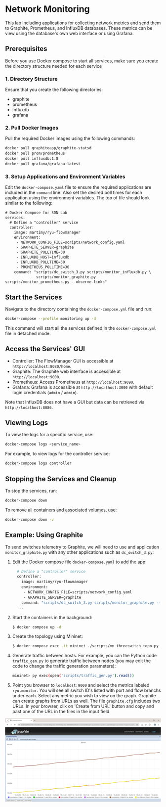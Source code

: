 # Network Monitoring

This lab including applications for collecting network metrics and send them to Graphite, Prometheus, and InfluxDB databases. These metrics can be view using the database's own web interface or using Grafana.

## Prerequisites

Before you use Docker compose to start all services, make sure you create the directory structure needed for each service


### 1. Directory Structure

Ensure that you create the following directories:

- graphite
- prometheus
- influxdb
- grafana


### 2. Pull Docker Images

Pull the required Docker images using the following commands:

```sh
docker pull graphiteapp/graphite-statsd
docker pull prom/prometheus
docker pull influxdb:1.8
docker pull grafana/grafana:latest
```

### 3. Setup Applications and Environment Variables 

Edit the `docker-compose.yaml` file to ensure the required applications are included in the `command` line. Also set the desired poll times for each application using the environment variables. The top of file should look similar to the following:

```
# Docker Compose for SDN Lab
services:
  # Define a "controller" service
  controller:
    image: martimy/ryu-flowmanager
    environment:
     - NETWORK_CONFIG_FILE=scripts/network_config.yaml
     - GRAPHITE_SERVER=graphite
     - GRAPHITE_POLLTIME=30
     - INFLUXDB_HOST=influxdb
     - INFLUXDB_POLLTIME=30
     - PROMETHEUS_POLLTIME=30
    command: "scripts/dc_switch_3.py scripts/monitor_influxdb.py \
              scripts/monitor_graphite.py scripts/monitor_prometheus.py --observe-links"
```

## Start the Services

Navigate to the directory containing the `docker-compose.yml` file and run:

```sh
docker-compose --profile monitoring up -d
```

This command will start all the services defined in the `docker-compose.yml` file in detached mode.

## Access the Services' GUI

- Controller: The FlowManager GUI is accessible at `http://localhost:8080/home`.
- Graphite: The Graphite web interface is accessible at `http://localhost:9000`.
- Prometheus: Access Prometheus at `http://localhost:9090`.
- Grafana: Grafana is accessible at `http://localhost:3000` with default login credentials (`admin` / `admin`).

Note that InfluxDB does not have a GUI but data can be retrieved via `http://localhost:8086`.


## Viewing Logs

To view the logs for a specific service, use:
```sh
docker-compose logs <service_name>
```

For example, to view logs for the controller service:
```sh
docker-compose logs controller
```

## Stopping the Services and Cleanup

To stop the services, run:
```sh
docker-compose down
```

To remove all containers and associated volumes, use:

```sh
docker-compose down -v
```

## Example: Using Graphite

To send switches telemetry to Graphite, we will need to use and application `monitor_graphite.py` with any other applications such as `dc_switch_3.py`:

1. Edit the Docker compose file `docker-compose.yaml` to add the app:

    ```bash
      # Define a "controller" service
      controller:
        image: martimy/ryu-flowmanager
        environment:
         - NETWORK_CONFIG_FILE=scripts/network_config.yaml
         - GRAPHITE_SERVER=graphite
        command: "scripts/dc_switch_3.py scripts/monitor_graphite.py --observe-links"
      ...
    ```
    
2. Start the containers in the background:

    ```bash
    $ docker compose up -d
    ```

3. Create the topology using Mininet:

    ```bash
    $ docker compose exec -it mininet ./scripts/mn_threeswitch_topo.py
    ```

4. Generate traffic between hosts. For example, you can the Python code `traffic_gen.py` to generate traffic between nodes (you may edit the code to change the traffic generation parameters):

   ```bash
   mininet> py exec(open('scripts/traffic_gen.py').read())
   ```
   
5. Point you browser to `localhost:9000` and select the metrics labeled `ryu.monitor`. You will see all switch ID's listed with port and flow branchs under each. Select any metric you wish to view on the graph. Graphite can create graphs from URLs as well. The file `graphite.cfg` includes two URLs. In your browser, clik on 'Create from URL' button and copy and past one of the URL in the files in the input field.

![Graphite Graph](graphite.png) 
